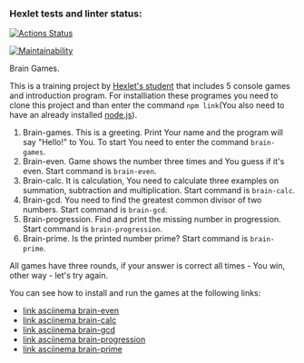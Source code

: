 ### Hexlet tests and linter status:
[![Actions Status](https://github.com/JaroslavRusanov/frontend-project-44/actions/workflows/hexlet-check.yml/badge.svg)](https://github.com/JaroslavRusanov/frontend-project-44/actions)

[![Maintainability](https://api.codeclimate.com/v1/badges/1df1d9552b23322480e3/maintainability)](https://codeclimate.com/github/JaroslavRusanov/frontend-project-44/maintainability)

Brain Games.

This is a training project by [Hexlet's student](https://ru.hexlet.io/u/ja-ru) that includes 5 console games and introduction program.
For installiation these programes you need to clone this project and than enter the command `npm link`(You also need to have an already installed [node.js](https://nodejs.org/en)).
1. Brain-games. This is a greeting. Print Your name and the program will say "Hello!" to You. To start You need to enter the command `brain-games`.
2. Brain-even. Game shows the number three times and You guess if it's even. Start command is `brain-even`.
3. Brain-calc. It is calculation, You need to calculate three examples on summation, subtraction and multiplication. Start command is `brain-calc`.
4. Brain-gcd. You need to find the greatest common divisor of two numbers. Start command is `brain-gcd`.
5. Brain-progression. Find and print the missing number in progression. Start command is `brain-progression`.
6. Brain-prime. Is the printed number prime? Start command is `brain-prime`.

All games have three rounds, if your answer is correct all times - You win, other way - let's try again.

You can see how to install and run the games at the following links:
* [link asciinema brain-even](https://asciinema.org/a/5ecsk2hiGriAd2JNS7GfJYljP)
* [link asciinema brain-calc](https://asciinema.org/a/rzlOC9tR6ktZCwMlWBSr578aA)
* [link asciinema brain-gcd](https://asciinema.org/a/620418)
* [link asciinema brain-progression](https://asciinema.org/a/620430)
* [link asciinema brain-prime](https://asciinema.org/a/620530)